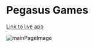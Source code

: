 # Pegasus Games

[Link to live app](https://pegasus-games.king-sawyer.vercel.app/)

![mainPageImage](https://i.imgur.com/DLC4D0E.png)
